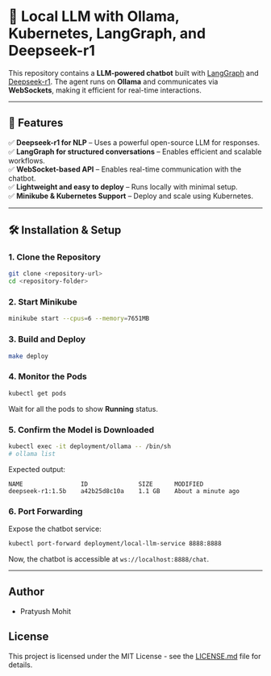 # 🧠 Local LLM with Ollama, Kubernetes, LangGraph, and Deepseek-r1  

This repository contains a **LLM-powered chatbot** built with [LangGraph](https://github.com/langchain-ai/langgraph) and [Deepseek-r1](https://ollama.ai/library/deepseek-r1). The agent runs on **Ollama** and communicates via **WebSockets**, making it efficient for real-time interactions.

---

## 🚀 Features  
✅ **Deepseek-r1 for NLP** – Uses a powerful open-source LLM for responses.  
✅ **LangGraph for structured conversations** – Enables efficient and scalable workflows.  
✅ **WebSocket-based API** – Enables real-time communication with the chatbot.  
✅ **Lightweight and easy to deploy** – Runs locally with minimal setup.  
✅ **Minikube & Kubernetes Support** – Deploy and scale using Kubernetes.  

---

## 🛠 Installation & Setup  


### 1. Clone the Repository  
```sh
git clone <repository-url>
cd <repository-folder>
```

### 2. Start Minikube  
```sh
minikube start --cpus=6 --memory=7651MB
```

### 3. Build and Deploy  
```sh
make deploy
```

### 4. Monitor the Pods  
```sh
kubectl get pods
```
Wait for all the pods to show **Running** status.


### 5. Confirm the Model is Downloaded  
```sh
kubectl exec -it deployment/ollama -- /bin/sh
# ollama list
```
Expected output:
```
NAME                ID              SIZE      MODIFIED
deepseek-r1:1.5b    a42b25d8c10a    1.1 GB    About a minute ago
```

### 6. Port Forwarding  
Expose the chatbot service:
```sh
kubectl port-forward deployment/local-llm-service 8888:8888
```

Now, the chatbot is accessible at `ws://localhost:8888/chat`.

---

## Author  
- Pratyush Mohit  

## License  
This project is licensed under the MIT License - see the [LICENSE.md](LICENSE.md) file for details.
